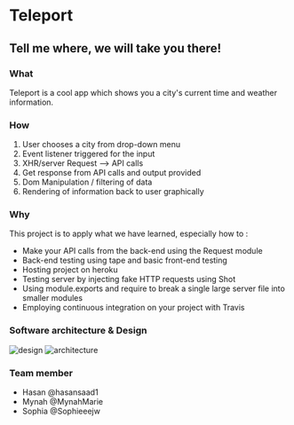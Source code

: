# Teleport
## Tell me where, we will take you there!

### What
Teleport is a cool app which shows you a city's current time and weather information.

### How
1. User chooses a city from drop-down menu
2. Event listener triggered for the input
3. XHR/server Request --> API calls
4. Get response from API calls and output provided
5. Dom Manipulation / filtering of data
6. Rendering of information back to user graphically


### Why
This project is to apply what we have learned, especially how to :
 - Make your API calls from the back-end using the Request module
 - Back-end testing using tape and basic front-end testing
 - Hosting project on heroku
 - Testing server by injecting fake HTTP requests using Shot
 - Using module.exports and require to break a single large server file into smaller modules
 - Employing continuous integration on your project with Travis

### Software architecture & Design
![design](https://user-images.githubusercontent.com/29982774/33385691-ec046438-d531-11e7-8cee-80359d279de8.jpeg)
![architecture](https://user-images.githubusercontent.com/29982774/33385692-ec29e726-d531-11e7-82f5-062c50c7fc95.jpeg)

### Team member
- Hasan @hasansaad1
- Mynah @MynahMarie
- Sophia @Sophieeejw
